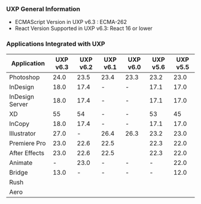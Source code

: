 <!--
index_desc: General information on UXP and its dependencies
-->

###  UXP General Information
- ECMAScript Version in UXP v6.3 : ECMA-262
- React Version Supported in UXP v6.3: React 16 or lower

### Applications Integrated with UXP

| Application | UXP v6.3| UXP v6.2 | UXP v6.1 | UXP v6.0 | UXP v5.6 | UXP v5.5 |
| ------------- | ------------- | ------------- | ------------- | ------------- | ------------- | ------------- | 
|Photoshop|	24.0 | 23.5 | 23.4 | 23.3 | 23.2 | 23.0 |
|InDesign|	18.0 |	 17.4	|-|-| 17.1 | 17.0|
|InDesign Server|	18.0 | 17.4	|-|-| 17.1 | 17.0|
|XD|	55 | 54	|-|-|53| 45 |
|InCopy|	18.0 |	 17.4	|-|-|17.1| 17.0|
|Illustrator|	27.0|-| 26.4 | 26.3 | 23.2 | 23.0|
|Premiere Pro| 23.0	| 22.6 | 22.5 || 22.3 | 22.0 |
|After Effects|	23.0| 22.6 | 22.5 || 22.3 | 22.0 |
|Animate | -| 23.0 |-|-|- |22.0|
|Bridge     | 13.0 |-|-|-|-| 12.0|
|Rush       | |||| ||
|Aero       | |||| ||

